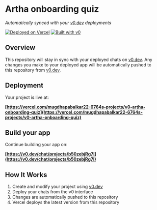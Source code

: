 # Artha onboarding quiz

*Automatically synced with your [v0.dev](https://v0.dev) deployments*

[![Deployed on Vercel](https://img.shields.io/badge/Deployed%20on-Vercel-black?style=for-the-badge&logo=vercel)](https://vercel.com/mugdhapabalkar22-6764s-projects/v0-artha-onboarding-quiz)
[![Built with v0](https://img.shields.io/badge/Built%20with-v0.dev-black?style=for-the-badge)](https://v0.dev/chat/projects/b50zebjRg7I)

## Overview

This repository will stay in sync with your deployed chats on [v0.dev](https://v0.dev).
Any changes you make to your deployed app will be automatically pushed to this repository from [v0.dev](https://v0.dev).

## Deployment

Your project is live at:

**[https://vercel.com/mugdhapabalkar22-6764s-projects/v0-artha-onboarding-quiz](https://vercel.com/mugdhapabalkar22-6764s-projects/v0-artha-onboarding-quiz)**

## Build your app

Continue building your app on:

**[https://v0.dev/chat/projects/b50zebjRg7I](https://v0.dev/chat/projects/b50zebjRg7I)**

## How It Works

1. Create and modify your project using [v0.dev](https://v0.dev)
2. Deploy your chats from the v0 interface
3. Changes are automatically pushed to this repository
4. Vercel deploys the latest version from this repository